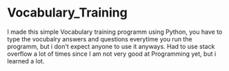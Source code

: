 # Vocabulary_Training
I made this simple Vocabulary training programm using Python, you have to type the vocubalry answers and questions everytime you run the programm, but i don't expect anyone to use it anyways. Had to use stack overflow a lot of times since I am not very good at Programming yet, but i learned a lot.
